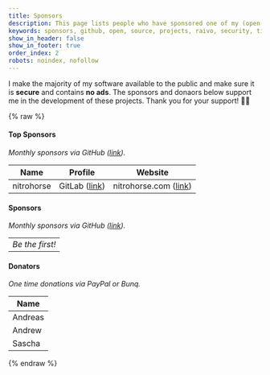 ```yaml
---
title: Sponsors
description: This page lists people who have sponsored one of my (open-source) projects.
keywords: sponsors, github, open, source, projects, raivo, security, tij.me
show_in_header: false
show_in_footer: true
order_index: 2
robots: noindex, nofollow
---
```


I make the majority of my software available to the public and make sure it is **secure** and contains **no ads**. The sponsors and donaors below support me in the development of these projects. Thank you for your support! 👨‍💻

{% raw %}
<h4>Top Sponsors</h4>
<i class="text-muted">Monthly sponsors via GitHub (<a href="https://github.com/sponsors/tijme" target="_blank" rel="noopener nofollow">link</a>).</i>
<div class="table-responsive">
	<table class="table">
		<thead>
			<tr>
				<th>Name</th>
				<th>Profile</th>
				<th>Website</th>
			</tr>
		</thead>
		<tbody>
			<tr>
				<td>nitrohorse</td>
				<td>GitLab (<a href="https://gitlab.com/users/nitrohorse" target="_blank" rel="noopener nofollow">link</a>)</td>
				<td>nitrohorse.com (<a href="https://nitrohorse.com/" target="_blank" rel="noopener nofollow">link</a>)</td>
			</tr>
		</tbody>
	</table>
</div>

<h4>Sponsors</h4>
<i class="text-muted">Monthly sponsors via GitHub (<a href="https://github.com/sponsors/tijme" target="_blank" rel="noopener nofollow">link</a>).</i>
<div class="table-responsive">
	<table class="table">
		<tbody>
			<tr>
				<td>
					<i class="text-muted">Be the first!</i>
				</td>
			</tr>
		</tbody>
	</table>
</div>

<h4>Donators</h4>
<i class="text-muted">One time donations via PayPal or Bunq.</i>
<div class="table-responsive">
	<table class="table">
		<thead>
			<tr>
				<th>Name</th>
			</tr>
		</thead>
		<tbody>
			<tr>
				<td>Andreas</td>
			</tr>
			<tr>
				<td>Andrew</td>
			</tr>
			<tr>
				<td>Sascha</td>
			</tr>
		</tbody>
	</table>
</div>
{% endraw %}
